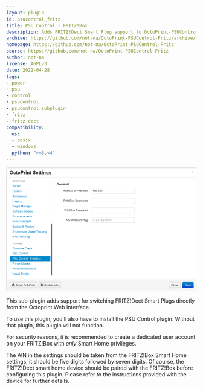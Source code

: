 ```yaml
---
layout: plugin
id: psucontrol_fritz
title: PSU Control - FRITZ!Box
description: Adds FRITZ!Dect Smart Plug support to OctoPrint-PSUControl as a sub-plugin
archive: https://github.com/not-na/OctoPrint-PSUControl-Fritz/archive/master.zip
homepage: https://github.com/not-na/OctoPrint-PSUControl-Fritz
source: https://github.com/not-na/OctoPrint-PSUControl-Fritz
author: not-na
license: AGPLv3
date: 2022-04-28
tags:
- power
- psu
- control
- psucontrol
- psucontrol subplugin
- fritz
- fritz dect
compatibility:
  os:
  - posix
  - windows
  python: ">=3,<4"
---
```


![Screenshot of settings](/assets/img/plugins/psucontrol_fritz/psucontrol_fritz_settings.png "Settings")

This sub-plugin adds support for switching FRITZ!Dect Smart Plugs directly from the Octoprint Web Interface.

To use this plugin, you'll also have to install the PSU Control plugin. Without that plugin, this plugin will not function.

For security reasons, it is recommended to create a dedicated user account on your FRITZ!Box with *only* Smart Home privileges.

The AIN in the settings should be taken from the FRITZ!Box Smart Home settings, it should be five digits followed by seven digits.
Of course, the FRITZ!Dect smart home device should be paired with the FRITZ!Box before configuring this plugin. Please refer to
the instructions provided with the device for further details.
